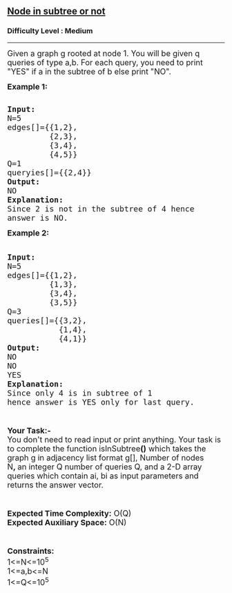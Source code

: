 <h2><a href="https://practice.geeksforgeeks.org/problems/find-alice/1?page=1&sortBy=latest">Node in subtree or not</a></h2><h3>Difficulty Level : Medium</h3><hr><div class="problems_problem_content__Xm_eO"><p><span style="font-size: 18px;">Given a graph g rooted at node 1. You will be given q queries of type a,b. For each query, you need to print "YES" if a in the subtree of b else print "NO".</span></p>
<p><span style="font-size: 18px;"><strong>Example 1:</strong> </span><br>&nbsp;</p>
<pre><span style="font-size: 18px;"><strong>Input:</strong> 
N=5 
edges[]={{1,2},
         {2,3}, 
&nbsp;        {3,4},
&nbsp;        {4,5}} 
Q=1 
queryies[]={{2,4}} 
<strong>Output:</strong> 
NO 
<strong>Explanation:</strong> 
Since 2 is not in the subtree of 4 hence 
answer is NO.</span></pre>
<p><strong><span style="font-size: 18px;">Example 2:</span></strong></p>
<pre><span style="font-size: 18px;">
<strong>Input:
</strong>N=5
edges[]={{1,2},
         {1,3},
         {3,4},
         {3,5}}
Q=3
queries[]={{3,2},
&nbsp;          {1,4},
&nbsp;          {4,1}}
<strong>Output:</strong>
NO
NO
YES
<strong>Explanation:</strong>
Since only 4 is in subtree of 1 
hence answer is YES only for last query.</span></pre>
<p>&nbsp;</p>
<p><span style="font-size: 18px;"><strong>Your Task:-</strong><br>You don't need to read input or print anything. Your task is to complete the function isInSubtree<strong>()</strong>&nbsp;which takes the graph g in adjacency list format&nbsp;g[], Number of nodes N<strong>,&nbsp;</strong>an integer Q number of queries Q, and a 2-D array queries which contain ai, bi as input parameters&nbsp;and returns the answer vector.</span></p>
<p>&nbsp;</p>
<p><span style="font-size: 18px;"><strong>Expected Time Complexity:</strong>&nbsp;O(Q)<br><strong>Expected Auxiliary Space:</strong>&nbsp;O(N)</span></p>
<p>&nbsp;</p>
<p><span style="font-size: 18px;"><strong>Constraints:</strong><br>1&lt;=N&lt;=10<sup>5</sup><br>1&lt;=a,b&lt;=N<br>1&lt;=Q&lt;=10<sup>5</sup></span></p></div>